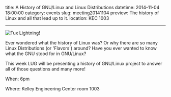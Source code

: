 title: A History of GNU/Linux and Linux Distributions 
datetime: 2014-11-04 18:00:00
category: events
slug: meeting20141104
preview: The history of Linux and all that lead up to it. 
location: KEC 1003

---

![Tux Lightning!](../../img/gnuLinux.png)

Ever wondered what the history of Linux was? Or why there are so many Linux
Distributions (or 'Flavors') around? Have you ever wanted to know what the
GNU stood for in GNU/Linux?

This week LUG will be presenting a history of GNU/Linux project to answer all 
of those questions and many more!

When: 6pm

Where: Kelley Engineering Center room 1003
